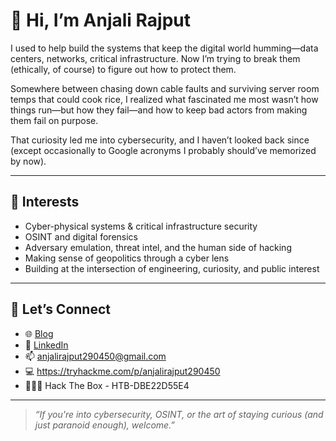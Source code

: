 # 👋 Hi, I’m Anjali Rajput

I used to help build the systems that keep the digital world humming—data centers, networks, critical infrastructure. Now I’m trying to break them (ethically, of course) to figure out how to protect them.

Somewhere between chasing down cable faults and surviving server room temps that could cook rice, I realized what fascinated me most wasn’t how things run—but how they fail—and how to keep bad actors from making them fail on purpose.

That curiosity led me into cybersecurity, and I haven’t looked back since (except occasionally to Google acronyms I probably should’ve memorized by now).

---

## 🧠 Interests

- Cyber-physical systems & critical infrastructure security  
- OSINT and digital forensics  
- Adversary emulation, threat intel, and the human side of hacking  
- Making sense of geopolitics through a cyber lens  
- Building at the intersection of engineering, curiosity, and public interest

---

## 💬 Let’s Connect

- 🌐 [Blog](https://logwithanjali.blogspot.com)  
- 🔗 [LinkedIn]([https://www.linkedin.com/in/anjali-rajput-4a50b535a])  
- 📫 anjalirajput290450@gmail.com
- 💻 https://tryhackme.com/p/anjalirajput290450
- 👩🏻‍💻 Hack The Box - HTB-DBE22D55E4

---

> *“If you're into cybersecurity, OSINT, or the art of staying curious (and just paranoid enough), welcome.”*
